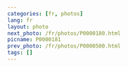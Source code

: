 ```yaml
---
categories: [fr, photos]
lang: fr
layout: photo
next_photo: /fr/photos/P0000180.html
picname: P0000181
prev_photo: /fr/photos/P0000500.html
tags: []
---
```


